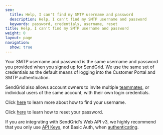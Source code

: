```yaml
---
seo:
  title: Help, I can't find my SMTP username and password
  description: Help, I can't find my SMTP username and password
  keywords: password, credentials, username, reset
title: Help, I can't find my SMTP username and password
weight: 0
layout: page
navigation:
  show: true
---
```


Your SMTP username and password is the same username and password you provided when you signed up for SendGrid. We use the same set of credentials as the default means of logging into the Customer Portal and SMTP authentication.

SendGrid also allows account owners to invite multiple [teammates]({{root_url}}/User_Guide/Settings/teammates.html), or individual users of the same account, with their own login credentials.

Click [here]({{root_url}}/Classroom/Troubleshooting/Account_Administration/recovering_your_username.html) to learn more about how to find your username.

Click [here]({{root_url}}/Classroom/Basics/Account/how_do_i_reset_my_password.html) to learn how to reset your password.

If you are integrating with SendGrid's Web API v3, we highly recommend that you only use [API Keys]({{root_url}}/Classroom/Basics/API/api_key_permissions.html), not Basic Auth, when [authenticating]({{root_url}}/API_Reference/Web_API_v3/How_To_Use_The_Web_API_v3/authentication.html).
